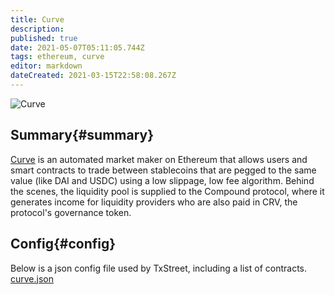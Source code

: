 ```yaml
---
title: Curve
description: 
published: true
date: 2021-05-07T05:11:05.744Z
tags: ethereum, curve
editor: markdown
dateCreated: 2021-03-15T22:58:08.267Z
---
```


![Curve](https://txstreet.com/static/img/singles/house_logos/curve.png)

## Summary{#summary}

[Curve](https://curve.fi/) is an automated market maker on Ethereum that allows users and smart contracts to trade between stablecoins that are pegged to the same value (like DAI and USDC) using a low slippage, low fee algorithm. Behind the scenes, the liquidity pool is supplied to the Compound protocol, where it generates income for liquidity providers who are also paid in CRV, the protocol's governance token. 

## Config{#config}

Below is a json config file used by TxStreet, including a list of contracts.
[curve.json](/ethereum/houses/curve.json)